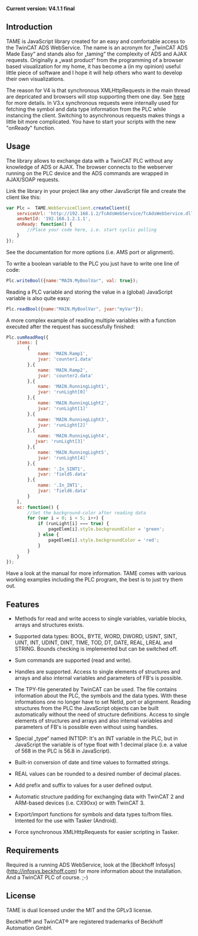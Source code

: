 **Current version: V4.1.1 final**


Introduction
------------

TAME is JavaScript library created for an easy and comfortable access to the TwinCAT ADS WebService. The name is an acronym for „TwinCAT ADS Made Easy“ and stands also for „taming“ the complexity of ADS and AJAX requests. Originally a „wast product“ from the programming of a browser based visualization for my home, it has become a (in my opinion) useful little piece of software and I hope it will help others who want to develop their own visualizations.

The reason for V4 is that synchronous XMLHttpRequests in the main thread are depricated and browsers will stop supporting them one day. See [here](https://xhr.spec.whatwg.org/) for more details. In V3.x synchronous requests were internally used for fetching the symbol and data type information from the PLC while instancing the client. Switching to asynchronous requests makes things a little bit more complicated. You have to start your scripts with the new "onReady" function.


Usage
-----

The library allows to exchange data with a TwinCAT PLC without any knowledge of ADS or AJAX. The browser connects to the webserver running on the PLC device and the ADS commands are wrapped in AJAX/SOAP requests. 

Link the library in your project like any other JavaScript file and create the client like this:

```javascript
var Plc =  TAME.WebServiceClient.createClient({
    serviceUrl: 'http://192.168.1.2/TcAdsWebService/TcAdsWebService.dll',
    amsNetId: '192.168.1.2.1.1',
    onReady: function() {
        //Place your code here, i.e. start cyclic polling
    }
});
```
See the documentation for more options (i.e. AMS port or alignment).

To write a boolean variable to the PLC you just have to write one line of code:

```javascript
Plc.writeBool({name:"MAIN.MyBoolVar", val: true});
```

Reading a PLC variable and storing the value in a (global) JavaScript variable is also quite easy:

```javascript
Plc.readBool({name:"MAIN.MyBoolVar", jvar:"myVar"});
```

A more complex example of reading multiple variables with a function executed after the request has successfully finished:

```javascript
Plc.sumReadReq({
    items: [
        {
            name: 'MAIN.Ramp1',
            jvar: 'counter1.data'
        },{
            name: 'MAIN.Ramp2',
            jvar: 'counter2.data'
        },{
            name: 'MAIN.RunningLight1',
            jvar: 'runLight[0]'
        },{
            name: 'MAIN.RunningLight2',
            jvar: 'runLight[1]'
        },{
            name: 'MAIN.RunningLight3',
            jvar: 'runLight[2]'
        },{
            name: 'MAIN.RunningLight4',
           jvar: 'runLight[3]'
        },{
            name: 'MAIN.RunningLight5',
            jvar: 'runLight[4]'
        },{
            name: '.In_SINT1',
            jvar: 'field5.data'
        },{
            name: '.In_INT1',
            jvar: 'field6.data'
        }
    ],
    oc: function() {
        //Set the background-color after reading data
        for (var i = 0; i < 5; i++) {
            if (runLight[i] === true) {
                pageElem[i].style.backgroundColor = 'green';
            } else {
                pageElem[i].style.backgroundColor = 'red';
            }
        }
    }
});
```

Have a look at the manual for more information. TAME comes with various working examples including the PLC program, the best is to just try them out.


Features
--------

- Methods for read and write access to single variables, variable blocks, arrays and structures exists.

- Supported data types: BOOL, BYTE, WORD, DWORD, USINT, SINT, UINT, INT, UDINT, DINT, TIME, TOD, DT, DATE, REAL, LREAL
  and STRING. Bounds checking is implemented but can be switched off.

- Sum commands are supported (read and write).

- Handles are supported. Access to single elements of structures and arrays and also internal variables and parameters
  of FB's is possible.

- The TPY-file generated by TwinCAT can be used. The file contains information about the PLC, the symbols and the data 
  types. With these informations one no longer have to set NetId, port or alignment. Reading structures from the PLC the
  JavaScript objects can be built automatically without the need of structure definitions. Access to single elements of
  structures and arrays and also internal variables and parameters of FB's is possible even without using handles.

- Special „type“ named INT1DP: It's an INT variable in the PLC, but in JavaScript the variable is of type float with 
  1 decimal place (i.e. a value of 568 in the PLC is 56.8 in JavaScript).
  
- Built-in conversion of date and time values to formatted strings.

- REAL values can be rounded to a desired number of decimal places.

- Add prefix and suffix to values for a user defined output.

- Automatic structure padding for exchanging data with TwinCAT 2 and ARM-based devices (i.e. CX90xx) or with TwinCAT 3.

- Export/import functions for symbols and data types to/from files. Intented for the use with Tasker (Android).

- Force synchronous XMLHttpRequests for easier scripting in Tasker.


Requirements
------------

Required is a running ADS WebService, look at the [Beckhoff Infosys] (http://infosys.beckhoff.com) for more information about the installation. And a TwinCAT PLC of course. ;-)


License
-------

TAME is dual licensed under the MIT and the GPLv3 license. 

Beckhoff® and TwinCAT® are registered trademarks of Beckhoff Automation GmbH.

